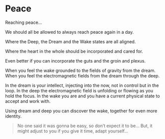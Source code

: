 # Peace

Reaching peace…

We should all be allowed to always reach peace again in a day.

Where the Deep, the Dream and the Wake states are all aligned.

Where the heart in the whole should be incorporated and cared for.

Even better if you can incorporate the guts and the groin and plexus.

When you feel the wake grounded to the fields of gravity from the dream.
When you feel the electromagnetic fields from the dream through the deep.

In the dream is your intellect, injecting into the now, not in control but in the loop.
In the deep the electromagnetic field is unfolding or flowing as you hold the focus.
In the wake you are and you have a current physical state to accept and work with.

Using dream and deep you can discover the wake, together for even more identity.

> No one said it was gonna be easy, so don’t expect it to be…
But, it might adjust to you if you give it time, adapt yourself…
>